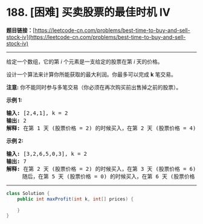 # 188. [困难] 买卖股票的最佳时机 IV

**题目链接：**[https://leetcode-cn.com/problems/best-time-to-buy-and-sell-stock-iv](https://leetcode-cn.com/problems/best-time-to-buy-and-sell-stock-iv)

---

<div class="content__1Y2H">
 <div class="notranslate">
  <p>给定一个数组，它的第<em> i</em> 个元素是一支给定的股票在第 <em>i </em>天的价格。</p> 
  <p>设计一个算法来计算你所能获取的最大利润。你最多可以完成 <strong>k</strong> 笔交易。</p> 
  <p><strong>注意:</strong>&nbsp;你不能同时参与多笔交易（你必须在再次购买前出售掉之前的股票）。</p> 
  <p><strong>示例&nbsp;1:</strong></p> 
  <pre class="language-text"><strong>输入:</strong> [2,4,1], k = 2
<strong>输出:</strong> 2
<strong>解释:</strong> 在第 1 天 (股票价格 = 2) 的时候买入，在第 2 天 (股票价格 = 4) 的时候卖出，这笔交易所能获得利润 = 4-2 = 2 。
</pre> 
  <p><strong>示例 2:</strong></p> 
  <pre class="language-text"><strong>输入:</strong> [3,2,6,5,0,3], k = 2
<strong>输出:</strong> 7
<strong>解释:</strong> 在第 2 天 (股票价格 = 2) 的时候买入，在第 3 天 (股票价格 = 6) 的时候卖出, 这笔交易所能获得利润 = 6-2 = 4 。
&nbsp;    随后，在第 5 天 (股票价格 = 0) 的时候买入，在第 6 天 (股票价格 = 3) 的时候卖出, 这笔交易所能获得利润 = 3-0 = 3 。
</pre> 
 </div>
</div>

---

```java
class Solution {
    public int maxProfit(int k, int[] prices) {
        
    }
}
```